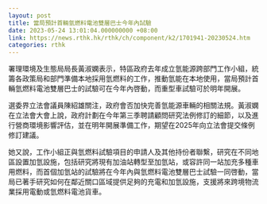 ```yaml
---
layout: post
title: 當局預計首輛氫燃料電池雙層巴士今年內試驗
date: 2023-05-24 13:01:04.000000000 +08:00
link: https://news.rthk.hk/rthk/ch/component/k2/1701941-20230524.htm
categories: rthk
---
```


署理環境及生態局局長黃淑嫻表示，特區政府去年成立氫能源跨部門工作小組，統籌各政策局和部門準備本地採用氫燃料的工作，推動氫能在本地使用，當局預計首輛氫燃料電池雙層巴士的試驗可在今年內啓動，而重型車試驗可於明年開展。

選委界立法會議員陳紹雄關注，政府會否加快完善氫能源車輛的相關法規。黃淑嫻在立法會大會上說，政府計劃在今年第三季聘請顧問研究法例修訂的細節，以及進行營商環境影響評估，並在明年開展準備工作，期望在2025年向立法會提交條例修訂建議。

她又說，工作小組正與氫燃料試驗項目的申請人及其他持份者聯繫，研究在不同地區設置加氫設施，包括研究將現有加油站轉型至加氫站，或容許同一站加充多種車用燃料，而首個加氫站的試驗將在今年內與氫燃料電池雙層巴士試驗一同啓動，當局已著手研究如何在鄰近關口區域提供足夠的充電和加氫設施，支援將來跨境物流業採用電動或氫燃料電池貨車。
